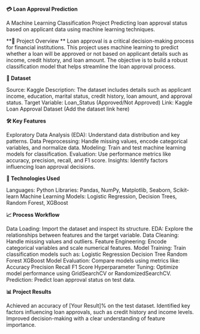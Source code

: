**💳 Loan Approval Prediction**

A Machine Learning Classification Project
Predicting loan approval status based on applicant data using machine learning techniques.

**📌 Project Overview
**
Loan approval is a critical decision-making process for financial institutions. This project uses machine learning to predict whether a loan will be approved or not based on applicant details such as income, credit history, and loan amount. The objective is to build a robust classification model that helps streamline the loan approval process.

**📂 Dataset**

Source: Kaggle
Description: The dataset includes details such as applicant income, education, marital status, credit history, loan amount, and approval status.
Target Variable: Loan_Status (Approved/Not Approved)
Link: Kaggle Loan Approval Dataset (Add the dataset link here)

**🛠 Key Features**

Exploratory Data Analysis (EDA): Understand data distribution and key patterns.
Data Preprocessing: Handle missing values, encode categorical variables, and normalize data.
Modeling: Train and test machine learning models for classification.
Evaluation: Use performance metrics like accuracy, precision, recall, and F1 score.
Insights: Identify factors influencing loan approval decisions.

**🔧 Technologies Used**

Languages: Python
Libraries: Pandas, NumPy, Matplotlib, Seaborn, Scikit-learn
Machine Learning Models: Logistic Regression, Decision Trees, Random Forest, XGBoost

**📈 Process Workflow**

Data Loading: Import the dataset and inspect its structure.
EDA: Explore the relationships between features and the target variable.
Data Cleaning: Handle missing values and outliers.
Feature Engineering: Encode categorical variables and scale numerical features.
Model Training: Train classification models such as:
Logistic Regression
Decision Tree
Random Forest
XGBoost
Model Evaluation: Compare models using metrics like:
Accuracy
Precision
Recall
F1 Score
Hyperparameter Tuning: Optimize model performance using GridSearchCV or RandomizedSearchCV.
Prediction: Predict loan approval status on test data.

**📊 Project Results**

Achieved an accuracy of [Your Result]% on the test dataset.
Identified key factors influencing loan approvals, such as credit history and income levels.
Improved decision-making with a clear understanding of feature importance.
